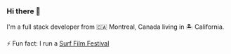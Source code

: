 ### Hi there 👋

I'm a full stack developer from 🇨🇦 Montreal, Canada living in 🏝 California.

⚡ Fun fact: I run a [Surf Film Festival](http://www.santacruzsurffilmfest.com/)


<!--
**delphinefoo/delphinefoo** is a ✨ _special_ ✨ repository because its `README.md` (this file) appears on your GitHub profile.

Here are some ideas to get you started:

- 🔭 I’m currently working on ...
- 🌱 I’m currently learning ...
- 👯 I’m looking to collaborate on ...
- 🤔 I’m looking for help with ...
- 💬 Ask me about ...
- 📫 How to reach me: ...
- 😄 Pronouns: ...
- ⚡ Fun fact: ...
-->
